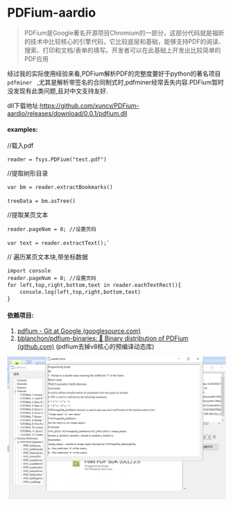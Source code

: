 # PDFium-aardio
> PDFium是Google著名开源项目Chromium的一部分，这部分代码就是福昕的技术中比较核心的引擎代码，它比较底层和基础，能够支持PDF的阅读、搜索、打印和文档/表单的填写。开发者可以在此基础上开发出比较简单的PDF应用



经过我的实际使用经验来看,PDFium解析PDF的完整度要好于python的著名项目`pdfminer ` ,尤其是解析带签名的合同制式时,pdfminer经常丢失内容.PDFium暂时没发现有此类问题,且对中文支持友好.



dll下载地址:https://github.com/xuncv/PDFium-aardio/releases/download/0.0.1/pdfium.dll

#### examples:

//载入pdf

```
reader = fsys.PDFium("test.pdf")
```

//提取树形目录

```
var bm = reader.extractBookmarks()

treeData = bm.asTree()
```



//提取某页文本

```
reader.pageNum = 8; //设置页码

var text = reader.extractText();`
```



// 遍历某页文本块,带坐标数据

    import console
    reader.pageNum = 8; //设置页码
    for left,top,right,bottom,text in reader.eachTextRect(){
    	console.log(left,top,right,bottom,text)
    }

#### 依赖项目:

1. [pdfium - Git at Google (googlesource.com)](https://pdfium.googlesource.com/pdfium/)
2. [bblanchon/pdfium-binaries: 📰 Binary distribution of PDFium (github.com)](https://github.com/bblanchon/pdfium-binaries) (pdfium去掉v8核心的预编译动态库)

![](screenshot.png)

